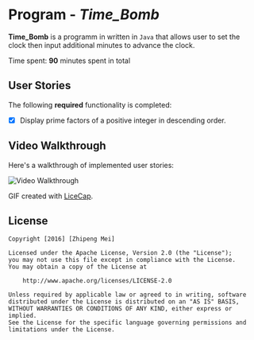 # Program - *Time_Bomb*

**Time_Bomb** is a programm in written in `Java` that allows user to set the clock then input additional minutes to advance the clock.

Time spent: **90** minutes spent in total

## User Stories

The following **required** functionality is completed:

- [x] Display prime factors of a positive integer in descending order.

## Video Walkthrough 

Here's a walkthrough of implemented user stories:

<img src='http://i.imgur.com/eu3Ryfq.gif' title='Video Walkthrough' width='' alt='Video Walkthrough' />

GIF created with [LiceCap](http://www.cockos.com/licecap/).

## License

    Copyright [2016] [Zhipeng Mei]

    Licensed under the Apache License, Version 2.0 (the "License");
    you may not use this file except in compliance with the License.
    You may obtain a copy of the License at

        http://www.apache.org/licenses/LICENSE-2.0

    Unless required by applicable law or agreed to in writing, software
    distributed under the License is distributed on an "AS IS" BASIS,
    WITHOUT WARRANTIES OR CONDITIONS OF ANY KIND, either express or implied.
    See the License for the specific language governing permissions and
    limitations under the License.
